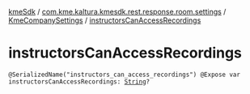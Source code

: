 [kmeSdk](../../index.md) / [com.kme.kaltura.kmesdk.rest.response.room.settings](../index.md) / [KmeCompanySettings](index.md) / [instructorsCanAccessRecordings](./instructors-can-access-recordings.md)

# instructorsCanAccessRecordings

`@SerializedName("instructors_can_access_recordings") @Expose var instructorsCanAccessRecordings: `[`String`](https://kotlinlang.org/api/latest/jvm/stdlib/kotlin/-string/index.html)`?`